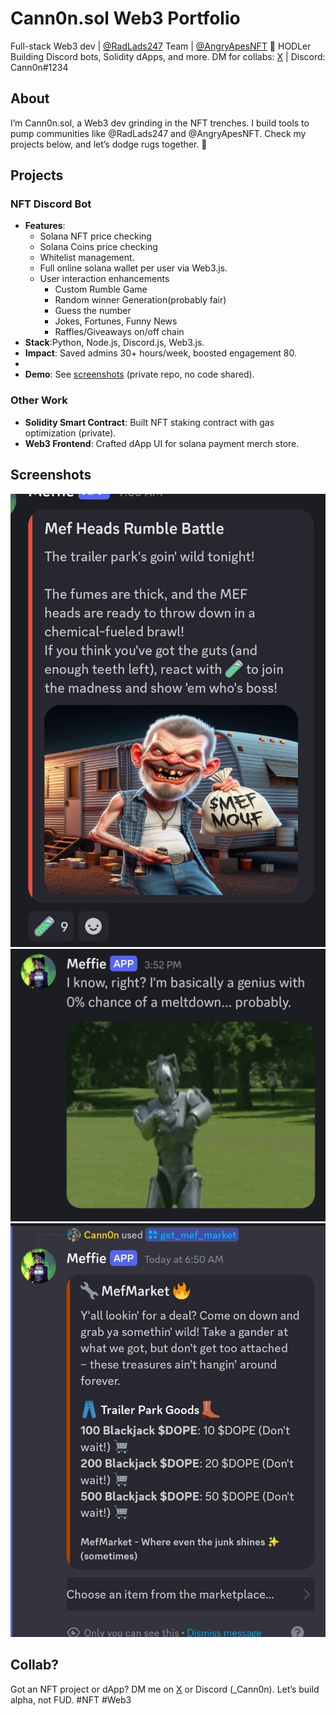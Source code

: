# Cann0n.sol Web3 Portfolio
Full-stack Web3 dev | [@RadLads247](https://x.com/RadLads247) Team | [@AngryApesNFT](https://x.com/AngryApesNFT) 🍌 HODLer  
Building Discord bots, Solidity dApps, and more. DM for collabs: [X](https://x.com/Cann0nSol) | Discord: Cann0n#1234

## About
I’m Cann0n.sol, a Web3 dev grinding in the NFT trenches. I build tools to pump communities like @RadLads247 and @AngryApesNFT. Check my projects below, and let’s dodge rugs together. 🚀

## Projects
### NFT Discord Bot
- **Features**:  
  - Solana NFT price checking
  - Solana Coins price checking
  - Whitelist management.  
  - Full online solana wallet per user via Web3.js.  
  - User interaction enhancements
    - Custom Rumble Game
    - Random winner Generation(probably fair)
    - Guess the number
    - Jokes, Fortunes, Funny News
    - Raffles/Giveaways on/off chain
- **Stack**:Python, Node.js, Discord.js, Web3.js.  
- **Impact**: Saved admins 30+ hours/week, boosted engagement 80.
-   
- **Demo**: See [screenshots](#screenshots) (private repo, no code shared).

### Other Work
- **Solidity Smart Contract**: Built NFT staking contract with gas optimization (private).  
- **Web3 Frontend**: Crafted dApp UI for solana payment merch store.  

## Screenshots
![Rumble](screenshots/Rumble.jpg "Custom Rumble")  
![Interaction](screenshots/Goodbot.jpg "Good Bot")
![Rumble](screenshots/botRaffle.jpg "Raffle Bot")  
## Collab?
Got an NFT project or dApp? DM me on [X](https://x.com/messages/compose?recipient_id=1606470609122344961) or Discord (_Cann0n). Let’s build alpha, not FUD. #NFT #Web3

